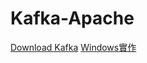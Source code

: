 # Kafka-Apache

[Download Kafka](https://github.com/tinhanho/Kafka-Apache/blob/main/Download_Here.md)
[Windows實作](https://github.com/tinhanho/Kafka-Apache/blob/main/cmd.md)

